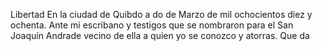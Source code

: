 Libertad
En la ciudad de Quibdo a do de Marzo de mil ochocientos diez y ochenta.
Ante mi escribano y testigos que se nombraron para el San Joaquín
Andrade vecino de ella a quien yo se conozco y atorras. Que da